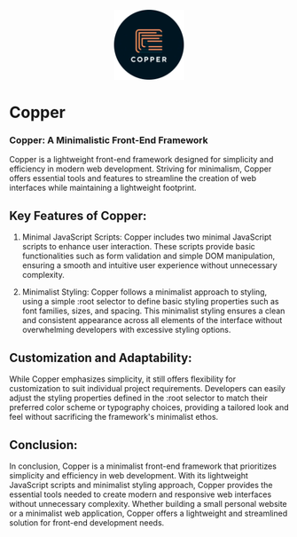 <p align="center">
<img src="./images/copper-logo.png" width="25%" />
</p>


# Copper
### Copper: A Minimalistic Front-End Framework

Copper is a lightweight front-end framework designed for simplicity and efficiency in modern web development. Striving for minimalism, Copper offers essential tools and features to streamline the creation of web interfaces while maintaining a lightweight footprint.

## Key Features of Copper:

1. Minimal JavaScript Scripts: Copper includes two minimal JavaScript scripts to enhance user interaction. These scripts provide basic functionalities such as form validation and simple DOM manipulation, ensuring a smooth and intuitive user experience without unnecessary complexity.

2. Minimalist Styling: Copper follows a minimalist approach to styling, using a simple :root selector to define basic styling properties such as font families, sizes, and spacing. This minimalist styling ensures a clean and consistent appearance across all elements of the interface without overwhelming developers with excessive styling options.

## Customization and Adaptability:

While Copper emphasizes simplicity, it still offers flexibility for customization to suit individual project requirements. Developers can easily adjust the styling properties defined in the :root selector to match their preferred color scheme or typography choices, providing a tailored look and feel without sacrificing the framework's minimalist ethos.

## Conclusion:

In conclusion, Copper is a minimalist front-end framework that prioritizes simplicity and efficiency in web development. With its lightweight JavaScript scripts and minimalist styling approach, Copper provides the essential tools needed to create modern and responsive web interfaces without unnecessary complexity. Whether building a small personal website or a minimalist web application, Copper offers a lightweight and streamlined solution for front-end development needs.